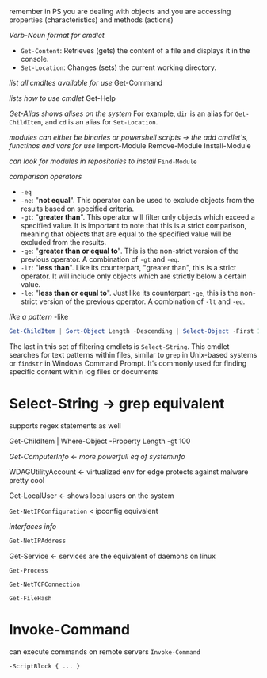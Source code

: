 

remember in PS you are dealing with objects and you are accessing 
properties (characteristics)
and 
methods (actions)

*Verb-Noun format for cmdlet*
- `Get-Content`: Retrieves (gets) the content of a file and displays it in the console.
- `Set-Location`: Changes (sets) the current working directory.


*list all cmdltes available for use*
Get-Command



*lists how to use cmdlet*
Get-Help



*Get-Alias shows alises on the system*
For example, `dir` is an alias for `Get-ChildItem`, and `cd` is an alias for `Set-Location`.




*modules can either be binaries or powershell scripts -> the add cmdlet's, functinos and vars for use*
Import-Module
Remove-Module
Install-Module


*can look for modules in repositories to install*
`Find-Module`



*comparison operators*
- `-eq`
- `-ne`: "**not equal**". This operator can be used to exclude objects from the results based on specified criteria.
- `-gt`: "**greater than**". This operator will filter only objects which exceed a specified value. It is important to note that this is a strict comparison, meaning that objects that are equal to the specified value will be excluded from the results.
- `-ge`: "**greater than or equal to**". This is the non-strict version of the previous operator. A combination of `-gt` and `-eq`.
- `-lt`: "**less than**". Like its counterpart, "greater than", this is a strict operator. It will include only objects which are strictly below a certain value.
- `-le`: "**less than or equal to**". Just like its counterpart `-ge`, this is the non-strict version of the previous operator. A combination of `-lt` and `-eq`.


 *like a pattern*
-like



```powershell
Get-ChildItem | Sort-Object Length -Descending | Select-Object -First 1
```


The last in this set of filtering cmdlets is `Select-String`. This cmdlet searches for text patterns within files, similar to `grep` in Unix-based systems or `findstr` in Windows Command Prompt. It’s commonly used for finding specific content within log files or documents


# Select-String -> grep equivalent

supports regex statements as well


Get-ChildItem | Where-Object -Property Length -gt 100



*Get-ComputerInfo <- more powerfull eq of systeminfo*


WDAGUtilityAccount <- virtualized env for edge protects against malware pretty cool

Get-LocalUser <- shows local users on the system

`Get-NetIPConfiguration` < ipconfig equivalent

*interfaces info*
```powershell
Get-NetIPAddress
```



Get-Service <- services are the equivalent of daemons on linux

`Get-Process`

`Get-NetTCPConnection`

`Get-FileHash`



# Invoke-Command

can execute commands on remote servers 
`Invoke-Command`

`-ScriptBlock { ... }`




